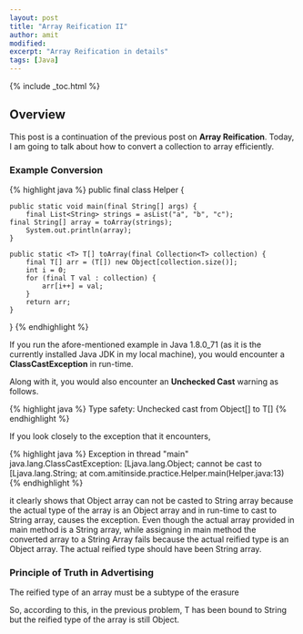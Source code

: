 ```yaml
---
layout: post
title: "Array Reification II"
author: amit
modified:
excerpt: "Array Reification in details"
tags: [Java]
---
```


{% include _toc.html %}

## Overview
This post is a continuation of the previous post on **Array Reification**. Today, I am going to talk about how to convert a collection to array efficiently.

### Example Conversion

{% highlight java %}
public final class Helper {

	public static void main(final String[] args) {
		final List<String> strings = asList("a", "b", "c");
    final String[] array = toArray(strings);
		System.out.println(array);
	}

	public static <T> T[] toArray(final Collection<T> collection) {
		final T[] arr = (T[]) new Object[collection.size()];
		int i = 0;
		for (final T val : collection) {
			arr[i++] = val;
		}
		return arr;
	}

}
{% endhighlight %}

If you run the afore-mentioned example in Java 1.8.0_71 (as it is the currently installed Java JDK in my local machine), you would encounter a **ClassCastException** in run-time.

Along with it, you would also encounter an **Unchecked Cast** warning as follows.

{% highlight java %}
Type safety: Unchecked cast from Object[] to T[]
{% endhighlight %}

If you look closely to the exception that it encounters,

{% highlight java %}
Exception in thread "main" java.lang.ClassCastException: [Ljava.lang.Object; cannot be cast to [Ljava.lang.String; at com.amitinside.practice.Helper.main(Helper.java:13)
{% endhighlight %}

it clearly shows that Object array can not be casted to String array because the actual type of the array is an Object array and in run-time to cast to String array, causes the exception. Even though the actual array provided in main method is a String array, while assigning in main method the converted array to a String Array fails because the actual reified type is an Object array. The actual reified type should have been String array.

### Principle of Truth in Advertising

The reified type of an array must be a subtype of the erasure

So, according to this, in the previous problem, T has been bound to String but the reified type of the array is still Object.
